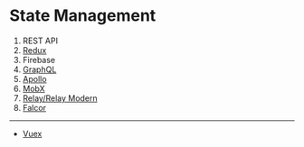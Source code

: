 # State Management

1. REST API
2. [Redux](http://redux.js.org/)
3. Firebase
4. [GraphQL](http://facebook.github.io/graphql/October2016/)
5. [Apollo](https://www.apollographql.com/client/)
6. [MobX](https://mobx.js.org/)
7. [Relay/Relay Modern](https://facebook.github.io/relay/)
8. [Falcor](http://netflix.github.io/falcor/)

---

* [Vuex](https://vuex.vuejs.org/en/)
